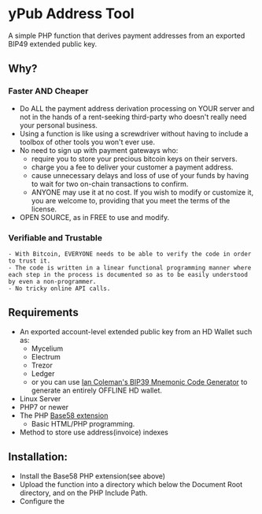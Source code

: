 # yPub Address Tool
A simple PHP function that derives payment addresses from an exported BIP49 extended public key.
## Why?
### Faster AND Cheaper
* Do ALL the payment address derivation processing on YOUR server and not in the hands of a rent-seeking third-party who doesn't really need your personal business.
* Using a function is like using a screwdriver without having to include a toolbox of other tools you won't ever use.
* No need to sign up with payment gateways who:
  - require you to store your precious bitcoin keys on their servers.
  - charge you a fee to deliver your customer a payment address.
  - cause unnecessary delays and loss of use of your funds by having to wait for two on-chain transactions to confirm.
  - ANYONE may use it at no cost. If you wish to modify or customize it, you are welcome to, providing that you meet the terms of the license.
* OPEN SOURCE, as in FREE to use and modify.

### Verifiable and Trustable
    - With Bitcoin, EVERYONE needs to be able to verify the code in order to trust it.
    - The code is written in a linear functional programming manner where each step in the process is documented so as to be easily understood by even a non-programmer.
    - No tricky online API calls.

## Requirements
* An exported account-level extended public key from an HD Wallet such as:
  - Mycelium
  - Electrum
  - Trezor
  - Ledger
  - or you can use [Ian Coleman\'s BIP39 Mnemonic Code Generator](https://iancoleman.io/bip39/) to generate an entirely OFFLINE HD wallet.
* Linux Server
* PHP7 or newer
* The PHP [Base58 extension](https://centos.pkgs.org/7/remi-x86_64/base58-0.1.4-1.el7.remi.x86_64.rpm.html)
  - Basic HTML/PHP programming.
* Method to store use address(invoice) indexes

## Installation:
* Install the Base58 PHP extension(see above)
* Upload the function into a directory which below the Document Root directory, and on the PHP Include Path.
* Configure the 
